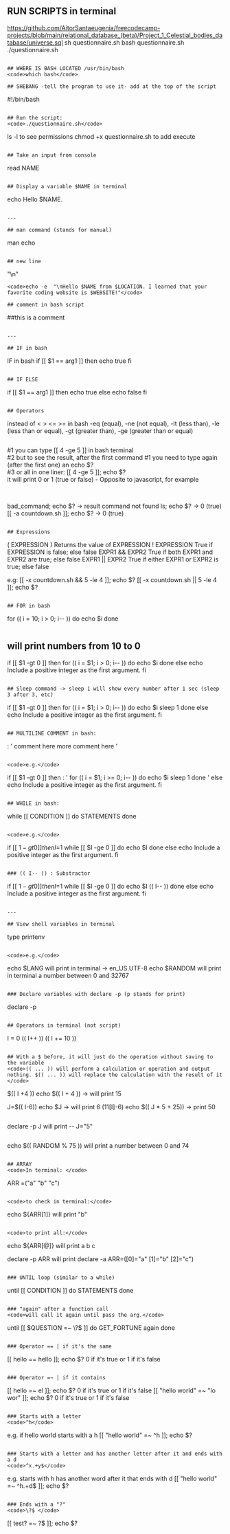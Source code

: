 ## RUN SCRIPTS in terminal
https://github.com/AitorSantaeugenia/freecodecamp-projects/blob/main/relational_database_(beta)/Project_1_Celestial_bodies_database/universe.sql
sh questionnaire.sh
bash questionnaire.sh 
./questionnaire.sh 
~~~

## WHERE IS BASH LOCATED /usr/bin/bash
<code>which bash</code>

## SHEBANG -tell the program to use it- add at the top of the script
~~~
#!/bin/bash
~~~

## Run the script:
<code>./questionnaire.sh</code>

~~~
ls -l to see permissions
chmod +x questionnaire.sh to add execute
~~~

## Take an input from console
~~~
read NAME
~~~

## Display a variable $NAME in terminal
~~~
echo Hello $NAME.
~~~

--- 

## man command (stands for manual)
~~~ 
man echo 
~~~

## new line
~~~ 
"\n"
~~~ 
<code>echo -e  "\nHello $NAME from $LOCATION. I learned that your favorite coding website is $WEBSITE!"</code>

## comment in bash script
~~~
##this is a comment
~~~

---

## IF in bash
~~~
IF in bash
if [[ $1 == arg1 ]]
then
  echo true
fi
~~~

## IF ELSE
~~~
if [[ $1 == arg1 ]]
then
  echo true
  else
 echo false
fi
~~~

## Operators
~~~
instead of < > <= >= 
in bash -eq (equal), -ne (not equal), -lt (less than), -le (less than or equal), -gt (greater than), -ge (greater than or equal)
~~~

~~~
#1 you can type [[ 4 -ge 5 ]] in bash terminal <br>
#2 but to see the result, after the first command #1 you need to type again (after the first one) an echo $? <br>
#3 or all in one liner: [[ 4 -ge 5 ]]; echo $? <br>
it will print 0 or 1 (true or false) - Opposite to javascript, for example <br><br>
~~~

~~~
bad_command; echo $? -> result command not found
ls; echo $? -> 0 (true)
[[ -a countdown.sh ]]; echo $? -> 0 (true)
~~~

## Expressions
~~~
( EXPRESSION )    Returns the value of EXPRESSION
! EXPRESSION      True if EXPRESSION is false; else false
EXPR1 && EXPR2    True if both EXPR1 and EXPR2 are true; else false
EXPR1 || EXPR2    True if either EXPR1 or EXPR2 is true; else false

e.g:
[[ -x countdown.sh && 5 -le 4 ]]; echo $?
[[ -x countdown.sh || 5 -le 4 ]]; echo $?
~~~

## FOR in bash
~~~
for (( i = 10; i > 0; i-- ))
do
  echo $i
done
~~~

~~~
## will print numbers from 10 to 0
if [[ $1 -gt 0 ]]
then
  for (( i = $1; i > 0; i-- ))
  do
    echo $i
  done
else
  echo Include a positive integer as the first argument.
fi
~~~

## Sleep command -> sleep 1 will show every number after 1 sec (sleep 3 after 3, etc)
~~~
if [[ $1 -gt 0 ]]
then
  for (( i = $1; i > 0; i-- ))
  do
    echo $i
    sleep 1
  done
else
  echo Include a positive integer as the first argument.
fi
~~~

## MULTILINE COMMENT in bash:
~~~
: '
  comment here
  more comment here
'
~~~

<code>e.g.</code>

~~~
if [[ $1 -gt 0 ]]
then
: '
  for (( i = $1; i >= 0; i-- ))
  do
    echo $i
    sleep 1
  done
'
else
  echo Include a positive integer as the first argument.
fi
~~~

## WHILE in bash:
~~~
while [[ CONDITION ]]
do
  STATEMENTS
done
~~~

<code>e.g.</code>

~~~
if [[ $1 -gt 0 ]]
then
I=$1
while [[ $I -ge 0 ]]
do
  echo $I
done
else
  echo Include a positive integer as the first argument.
fi
~~~

### (( I-- )) : Substractor
~~~
if [[ $1 -gt 0 ]]
then
I=$1
while [[ $I -ge 0 ]]
do
  echo $I
  (( I-- ))
done
else
  echo Include a positive integer as the first argument.
fi
~~~

---

## View shell variables in terminal
~~~
type printenv 
~~~

<code>e.g.</code>

~~~
echo $LANG will print in terminal -> en_US.UTF-8
echo $RANDOM will print in terminal a number between 0 and 32767
~~~

### Declare variables with declare -p (p stands for print)
~~~
declare -p 
~~~

## Operators in terminal (not script)
~~~
I = 0
(( I++ ))
(( I += 10 ))
~~~

## With a $ before, it will just do the operation without saving to the variable
<code>(( ... )) will perform a calculation or operation and output nothing. $(( ... )) will replace the calculation with the result of it </code>

~~~
$(( I +4 ))
echo $(( I + 4 )) -> will print 15

J=$(( I-6))
echo $J -> will print 6 (11[I]-6)
echo $(( J * 5 + 25)) -> print 50
~~~

~~~
declare -p J 
will print -- J="5"
~~~

~~~
echo $(( RANDOM % 75 ))
will print a number between 0 and 74
~~~

## ARRAY
<code>In terminal: </code>

~~~
ARR =("a" "b" "c")
~~~

<code>to check in terminal:</code>

~~~
echo ${ARR[1]} 
will print "b"
~~~

<code>to print all:</code>

~~~
echo ${ARR[@]} 
will print a b c

declare -p ARR 
will print declare -a ARR=([0]="a" [1]="b" [2]="c")
~~~

### UNTIL loop (similar to a while)
~~~
until [[ CONDITION ]]
do
  STATEMENTS
done
~~~

### "again" after a function call
<code>will call it again until pass the arg.</code>

~~~
until [[ $QUESTION =~ \?$ ]]
do
  GET_FORTUNE again
done
~~~

### Operator == | if it's the same
~~~
[[ hello == hello ]]; echo $? 0 if it's true or 1 if it's false
~~~

### Operator =~ | if it contains
~~~
[[ hello =~ el ]]; echo $? 
0 if it's true or 1 if it's false
[[ "hello world" =~ "lo wor" ]]; echo $? 
0 if it's true or 1 if it's false
~~~

### Starts with a letter 
<code>^h</code>

~~~
e.g. if hello world starts with a h
[[ "hello world" =~ ^h ]]; echo $?
~~~

### Starts with a letter and has another letter after it and ends with a d 
<code>^x.+y$</code>

~~~
e.g. starts with h has another word after it that ends with d
[[ "hello world" =~ ^h.+d$ ]]; echo $?
~~~

### Ends with a "?"
<code>\?$ </code>

~~~
[[ test? =~ \?$ ]]; echo $?
~~~